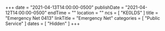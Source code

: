 +++
date = "2021-04-13T14:00:00-0500"
publishDate = "2021-04-12T14:00:00-0500"
endTime = ""
location = ""
ncs = [ "KE0LDS" ]
title = "Emergency Net 0413"
linkTitle = "Emergency Net"
categories = [ "Public Service" ]
dates = [ "Hidden" ]
+++
